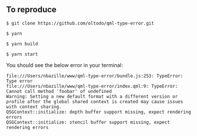 ## To reproduce

```shell
$ git clone https://github.com/oltodo/qml-type-error.git
```

```shell
$ yarn
```

```shell
$ yarn build
```

```shell
$ yarn start
```

You should see the below error in your terminal:

```
file:///Users/nbazille/www/qml-type-error/bundle.js:253: TypeError: Type error
file:///Users/nbazille/www/qml-type-error/index.qml:9: TypeError: Cannot call method 'foobar' of undefined
Warning: Setting a new default format with a different version or profile after the global shared context is created may cause issues with context sharing.
QSGContext::initialize: depth buffer support missing, expect rendering errors
QSGContext::initialize: stencil buffer support missing, expect rendering errors
```